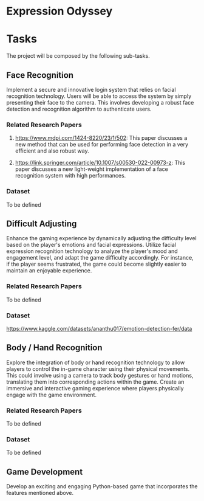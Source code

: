 # Expression Odyssey

# Tasks
The project will be composed by the following sub-tasks.

## Face Recognition
Implement a secure and innovative login system that relies on facial recognition technology. Users will be able to access the system by simply presenting their face to the camera. This involves developing a robust face detection and recognition algorithm to authenticate users.

### Related Research Papers
1. https://www.mdpi.com/1424-8220/23/1/502: This paper discusses a new method that can be used for performing face detection in a very efficient and also robust way.

2. https://link.springer.com/article/10.1007/s00530-022-00973-z: This paper discusses a new light-weight implementation of a face recognition system with high performances.

### Dataset
To be defined

## Difficult Adjusting
Enhance the gaming experience by dynamically adjusting the difficulty level based on the player's emotions and facial expressions. Utilize facial expression recognition technology to analyze the player's mood and engagement level, and adapt the game difficulty accordingly. For instance, if the player seems frustrated, the game could become slightly easier to maintain an enjoyable experience.

### Related Research Papers
To be defined

### Dataset
https://www.kaggle.com/datasets/ananthu017/emotion-detection-fer/data

## Body / Hand Recognition
Explore the integration of body or hand recognition technology to allow players to control the in-game character using their physical movements. This could involve using a camera to track body gestures or hand motions, translating them into corresponding actions within the game. Create an immersive and interactive gaming experience where players physically engage with the game environment.

### Related Research Papers
To be defined

### Dataset
To be defined

## Game Development
Develop an exciting and engaging Python-based game that incorporates the features mentioned above.
